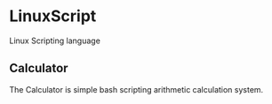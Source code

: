 # LinuxScript
Linux Scripting language

## Calculator
The Calculator is simple bash scripting arithmetic calculation system.
